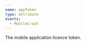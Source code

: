 ```yaml
---
name: appToken
type: attribute
events:
  - MobileCrash
---
```


The mobile application licence token.
